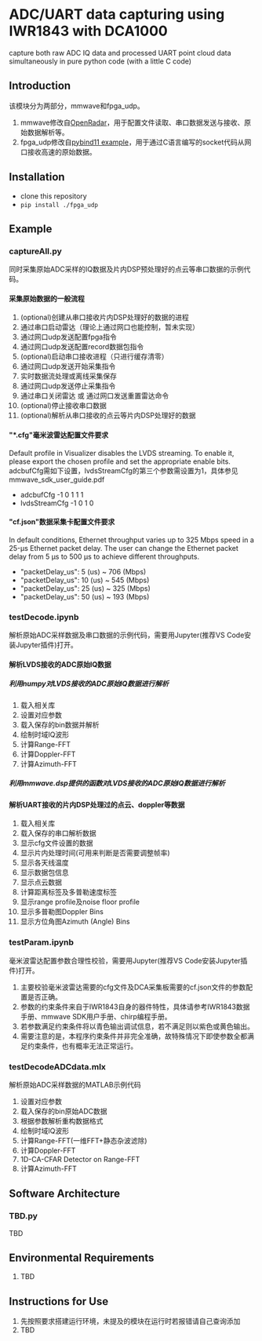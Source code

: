 # ADC/UART data capturing using IWR1843 with DCA1000

capture both raw ADC IQ data and processed UART point cloud data simultaneously in pure python code (with a little C code)


## Introduction

该模块分为两部分，mmwave和fpga_udp。
1.  mmwave修改自[OpenRadar](https://github.com/PreSenseRadar/OpenRadar)，用于配置文件读取、串口数据发送与接收、原始数据解析等。
2.  fpga_udp修改自[pybind11 example](https://github.com/pybind/python_example)，用于通过C语言编写的socket代码从网口接收高速的原始数据。


## Installation

 - clone this repository
 - `pip install ./fpga_udp`


## Example

### captureAll.py
同时采集原始ADC采样的IQ数据及片内DSP预处理好的点云等串口数据的示例代码。
#### 采集原始数据的一般流程
 1.  (optional)创建从串口接收片内DSP处理好的数据的进程
 2.  通过串口启动雷达（理论上通过网口也能控制，暂未实现）
 3.  通过网口udp发送配置fpga指令
 4.  通过网口udp发送配置record数据包指令
 5.  (optional)启动串口接收进程（只进行缓存清零）
 6.  通过网口udp发送开始采集指令
 7.  实时数据流处理或离线采集保存
 8.  通过网口udp发送停止采集指令
 9.  通过串口关闭雷达 或 通过网口发送重置雷达命令
 10.  (optional)停止接收串口数据
 11.  (optional)解析从串口接收的点云等片内DSP处理好的数据
#### "*.cfg"毫米波雷达配置文件要求
 Default profile in Visualizer disables the LVDS streaming.
 To enable it, please export the chosen profile and set the appropriate enable bits.
 adcbufCfg需如下设置，lvdsStreamCfg的第三个参数需设置为1，具体参见mmwave_sdk_user_guide.pdf
 - adcbufCfg -1 0 1 1 1
 - lvdsStreamCfg -1 0 1 0 
#### "cf.json"数据采集卡配置文件要求
 In default conditions, Ethernet throughput varies up to 325 Mbps speed in a 25-µs Ethernet packet delay. 
 The user can change the Ethernet packet delay from 5 µs to 500 µs to achieve different throughputs.
 - "packetDelay_us":  5 (us)   ~   706 (Mbps)
 - "packetDelay_us": 10 (us)   ~   545 (Mbps)
 - "packetDelay_us": 25 (us)   ~   325 (Mbps)
 - "packetDelay_us": 50 (us)   ~   193 (Mbps)

### testDecode.ipynb
解析原始ADC采样数据及串口数据的示例代码，需要用Jupyter(推荐VS Code安装Jupyter插件)打开。
#### 解析LVDS接收的ADC原始IQ数据
##### 利用numpy对LVDS接收的ADC原始IQ数据进行解析
  1.  载入相关库
  2.  设置对应参数
  3.  载入保存的bin数据并解析
  4.  绘制时域IQ波形
  5.  计算Range-FFT
  6.  计算Doppler-FFT
  7.  计算Azimuth-FFT
##### 利用mmwave.dsp提供的函数对LVDS接收的ADC原始IQ数据进行解析
#### 解析UART接收的片内DSP处理过的点云、doppler等数据
 1.  载入相关库
 2.  载入保存的串口解析数据
 3.  显示cfg文件设置的数据
 4.  显示片内处理时间(可用来判断是否需要调整帧率)
 5.  显示各天线温度
 6.  显示数据包信息
 7.  显示点云数据
 8.  计算距离标签及多普勒速度标签
 9.  显示range profile及noise floor profile
 10.  显示多普勒图Doppler Bins
 11.  显示方位角图Azimuth (Angle) Bins

### testParam.ipynb
毫米波雷达配置参数合理性校验，需要用Jupyter(推荐VS Code安装Jupyter插件)打开。
 1. 主要校验毫米波雷达需要的cfg文件及DCA采集板需要的cf.json文件的参数配置是否正确。
 2. 参数的约束条件来自于IWR1843自身的器件特性，具体请参考IWR1843数据手册、mmwave SDK用户手册、chirp编程手册。
 3. 若参数满足约束条件将以青色输出调试信息，若不满足则以紫色或黄色输出。
 4. 需要注意的是，本程序约束条件并非完全准确，故特殊情况下即使参数全都满足约束条件，也有概率无法正常运行。

### testDecodeADCdata.mlx
解析原始ADC采样数据的MATLAB示例代码
 1. 设置对应参数
 2. 载入保存的bin原始ADC数据
 3. 根据参数解析重构数据格式
 4. 绘制时域IQ波形
 5. 计算Range-FFT(一维FFT+静态杂波滤除)
 6. 计算Doppler-FFT
 7. 1D-CA-CFAR Detector on Range-FFT
 8. 计算Azimuth-FFT


## Software Architecture

### TBD.py
TBD


## Environmental Requirements

1.  TBD


## Instructions for Use

1.  先按照要求搭建运行环境，未提及的模块在运行时若报错请自己查询添加
2.  TBD